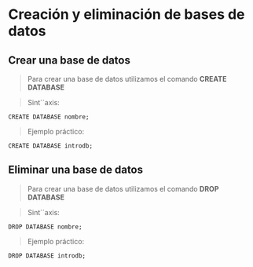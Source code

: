 # Creación y eliminación de bases de datos

## Crear una base de datos 

> Para crear una base de datos utilizamos el comando
> **CREATE DATABASE** 

> Sint´´axis:  

    CREATE DATABASE nombre;  

> Ejemplo práctico:  

    CREATE DATABASE introdb;  

## Eliminar una base de datos 

> Para crear una base de datos utilizamos el comando
> **DROP DATABASE**

> Sint´´axis:

    DROP DATABASE nombre;  

> Ejemplo práctico:

    DROP DATABASE introdb;  
